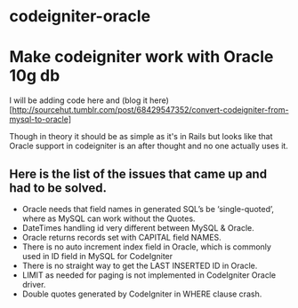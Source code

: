 codeigniter-oracle
==================

# Make codeigniter work with Oracle 10g db

I will be adding code here and (blog it here)[http://sourcehut.tumblr.com/post/68429547352/convert-codeigniter-from-mysql-to-oracle]

Though in theory it should be as simple as it's in Rails but looks like that Oracle support in codeigniter is an after thought and no one actually uses it.

## Here is the list of the issues that came up and had to be solved.

- Oracle needs that field names in generated SQL’s be ‘single-quoted’, where as MySQL can work without the Quotes.
- DateTimes handling id very different between MySQL & Oracle.
- Oracle returns records set with CAPITAL field NAMES.
- There is no auto increment index field in Oracle, which is commonly used in ID field in MySQL for CodeIgniter
- There is no straight way to get the LAST INSERTED ID in Oracle.
- LIMIT as needed for paging is not implemented in CodeIgniter Oracle driver.
- Double quotes generated by CodeIgniter in WHERE clause crash.